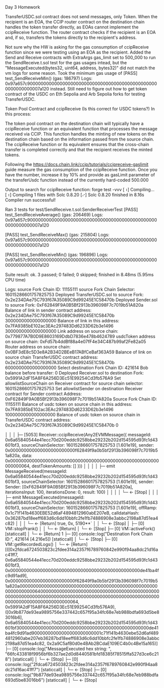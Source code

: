 Day 3 Homework

TransferUSDC.sol contract does not send messages, only Token.
When the recipient is an EOA, the CCIP router contract on the destination chain handles the token transfer directly, as EOAs cannot implement the ccipReceive function. The router contract checks if the recipient is an EOA and, if so, transfers the tokens directly to the recipient's address.

Not sure why the HW is asking for the gas consumption of ccipReceive function since we were testing using an EOA as the recipient. Added the Send and Receive contracts with ExtraArgs gas_limit set to 500_000 to run the SendReceive.t.sol test for the gas usages intead, but the "MessageExecuted(bytes32, uint64, address, bytes32)" did not match the vm logs for some reason. Took the minimum gas usage of [PASS] test_SendReceiveMin() (gas: 186797)
Logs:
  0x97a657c9000000000000000000000000000000000000000000000000000000000007a120 instead. 
Still need to figure out how to get token contract of the USDC on Eth Sepolia and Arb Sepolia forks for testing TransferUSDC.

Token Pool Contract and ccipReceive (Is this correct for USDC tokens?)
In this process:

The token pool contract on the destination chain will typically have a ccipReceive function or an equivalent function that processes the message received via CCIP. This function handles the minting of new tokens on the destination chain based on the information passed from the source chain.
The ccipReceive function or its equivalent ensures that the cross-chain transfer is completed correctly and that the recipient receives the minted tokens.

Following the https://docs.chain.link/ccip/tutorials/ccipreceive-gaslimit guide measure the gas consumption of the ccipReceive function. Once you have the number, increase it by 10% and provide as gasLimit parameter of the transferUsdc function instead of the currently hard-coded 500.000 

Output to search for ccipReceive function:
forge test -vvv
[⠰] Compiling...
[⠰] Compiling 1 files with Solc 0.8.20
[⠔] Solc 0.8.20 finished in 8.16s
Compiler run successful!

Ran 3 tests for test/SendReceive.t.sol:SenderReceiverTest
[PASS] test_SendReceiveAverage() (gas: 206469)
Logs:
  0x97a657c9000000000000000000000000000000000000000000000000000000000007a120

[PASS] test_SendReceiveMax() (gas: 215804)
Logs:
  0x97a657c9000000000000000000000000000000000000000000000000000000000007a120

[PASS] test_SendReceiveMin() (gas: 196896)
Logs:
  0x97a657c9000000000000000000000000000000000000000000000000000000000007a120

Suite result: ok. 3 passed; 0 failed; 0 skipped; finished in 8.48ms (5.95ms CPU time)

Logs:
  source Fork Chain ID: 11155111
  source Fork Chain Selector: 16015286601757825753
  Deployed TransferUSDC.sol to source Fork:  0x2e234DAe75C793f67A35089C9d99245E1C58470b
  Deployed Sender.sol to source Fork:  0xF62849F9A0B5Bf2913b396098F7c7019b51A820a
  Balance of link in sender contract address: 0x2e234DAe75C793f67A35089C9d99245E1C58470b 3000000000000000000
  Balance of link in this address: 0x7FA9385bE102ac3EAc297483Dd6233D62b3e1496 3000000000000000000
  Link address on source chain: 0x779877A7B0D9E8603169DdbD7836e478b4624789
  usdcToken address on source chain: 0xFd57b4ddBf88a4e07fF4e34C487b99af2Fe82a05
  Router address on source chain: 0x0BF3dE8c5D3e8A2B34D2BEeB17ABfCeBaf363A59
  Balance of link on source chain TransferUSDC contract address: 0x2e234DAe75C793f67A35089C9d99245E1C58470b 6000000000000000000
  Select destination Fork Chain ID: 421614
  Bob balance before transfer:  0
  Deployed Receiver.sol to destination Fork:  0x5991A2dF15A8F6A256D3Ec51E99254Cd3fb576A9
  Set allowlistSourceChain on Receiver contract for source chain selector: 16015286601757825753
  Set allowlistSender on destination Receiver contract for Sender contract Address: 0xF62849F9A0B5Bf2913b396098F7c7019b51A820a
  Source Fork Chain ID: 11155111
  Balance of usdc token on source chain in this address: 0x7FA9385bE102ac3EAc297483Dd6233D62b3e1496 1000000000000000000
  Balance of usdc token on source chain in TransferUSDC contract address: 0x2e234DAe75C793f67A35089C9d99245E1C58470b 0

 │   │   │   ├─ [5053] Receiver::ccipReceive(Any2EVMMessage({ messageId: 0x6a65840544e41ecc70d200eddc9258bbe29232b202d154595d93fc1d43601bf3, sourceChainSelector: 16015286601757825753 [1.601e19], sender: 0x000000000000000000000000f62849f9a0b5bf2913b396098f7c7019b51a820a, data: 0x0000000000000000000000000000000000000000000000000000000000000064, destTokenAmounts: [] }))
    │   │   │   │   ├─ emit MessageReceived(messageId: 0x6a65840544e41ecc70d200eddc9258bbe29232b202d154595d93fc1d43601bf3, sourceChainSelector: 16015286601757825753 [1.601e19], sender: Sender: [0xF62849F9A0B5Bf2913b396098F7c7019b51A820a], iterationsInput: 100, iterationsDone: 0, result: 100)
    │   │   │   │   └─ ← [Stop] 
    │   │   │   ├─ emit MessageExecuted(messageId: 0x6a65840544e41ecc70d200eddc9258bbe29232b202d154595d93fc1d43601bf3, sourceChainSelector: 16015286601757825753 [1.601e19], offRamp: 0x1c71f141b4630EBE52d6aF4894812960abE207eB, calldataHash: 0x36287bd18eeff683d6c6dd10bbfc2fe1fb74886908e3abbc2198a87d51ea4c82)
    │   │   │   └─ ← [Return] true, 0x, 5190**`
    │   │   └─ ← [Stop] 
    │   ├─ [0] VM::stopPrank()
    │   │   └─ ← [Return] 
    │   └─ ← [Stop] 
    ├─ [0] VM::activeFork() [staticcall]
    │   └─ ← [Return] 1
    ├─ [0] console::log("Destination Fork Chain ID:", 421614 [4.216e5]) [staticcall]
    │   └─ ← [Stop] 
    ├─ [0] VM::getRecordedLogs()
    │   └─ ← [Return] [([0x2fdca6724503823c2fdee314a2357f6789760842e990f94aa8dc21d16ac41ff7, 0x6a65840544e41ecc70d200eddc9258bbe29232b202d154595d93fc1d43601bf3, 0x000000000000000000000000000000000000000000000000de41ba4fc9d91ad9], 0x000000000000000000000000f62849f9a0b5bf2913b396098f7c7019b51a820a000000000000000000000000000000000000000000000000000000000000006400000000000000000000000000000000000000000000000000000000000000000000000000000000000000000000000000000000000000000000000000000064, 0x5991A2dF15A8F6A256D3Ec51E99254Cd3fb576A9), ([0x9b877de93ea9895756e337442c657f95a34fc68e7eb988bdfa693d5be83016b6], 0x6a65840544e41ecc70d200eddc9258bbe29232b202d154595d93fc1d43601bf3000000000000000000000000000000000000000000000000de41ba4fc9d91ad90000000000000000000000001c71f141b4630ebe52d6af4894812960abe207eb36287bd18eeff683d6c6dd10bbfc2fe1fb74886908e3abbc2198a87d51ea4c82, 0x2a9C5afB0d0e4BAb2BCdaE109EC4b0c4Be15a165)]
    ├─ [0] console::log("MessageExecuted hex string: ", "66fc433818f9956bf6b327ae2d0d8440581bfd18385f78515ffa527d3ce6c218") [staticcall]
    │   └─ ← [Stop] 
    ├─ [0] console::log("2fdca6724503823c2fdee314a2357f6789760842e990f94aa8dc21d16ac41ff7") [staticcall]
    │   └─ ← [Stop] 
    ├─ [0] console::log("9b877de93ea9895756e337442c657f95a34fc68e7eb988bdfa693d5be83016b6") [staticcall]
    │   └─ ← [Stop] 
  